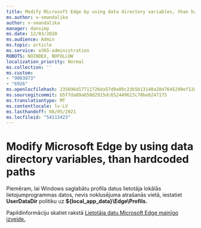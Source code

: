 ```yaml
---
title: Modify Microsoft Edge by using data directory variables, than hardcoded paths
ms.author: v-smandalika
author: v-smandalika
manager: dansimp
ms.date: 12/03/2020
ms.audience: Admin
ms.topic: article
ms.service: o365-administration
ROBOTS: NOINDEX, NOFOLLOW
localization_priority: Normal
ms.collection: ''
ms.custom:
- "9003873"
- "6926"
ms.openlocfilehash: 235696d17711726da57d9a09c23b5b13140a28d7645299ef120a4b2c7b395c5e
ms.sourcegitcommit: b5f7da89a650d2915dc652449623c78be6247175
ms.translationtype: MT
ms.contentlocale: lv-LV
ms.lasthandoff: 08/05/2021
ms.locfileid: "54113423"
---
```

# <a name="modify-microsoft-edge-by-using-data-directory-variables-rather-than-hardcoded-paths"></a>Modify Microsoft Edge by using data directory variables, than hardcoded paths

Piemēram, lai Windows saglabātu profila datus lietotāja lokālās lietojumprogrammas datos, nevis noklusējuma atrašanās vietā, iestatiet **UserDataDir** politiku uz **${local_app_data}\Edge\Profils.** 

Papildinformāciju skatiet rakstā [Lietotāja datu Microsoft Edge mainīgo izveide.](https://docs.microsoft.com/deployedge/edge-learnmore-create-user-directory-vars)